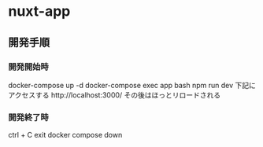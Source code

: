 # nuxt-app
## 開発手順
### 開発開始時
docker-compose up -d
docker-compose exec app bash
npm run dev
下記にアクセスする
http://localhost:3000/
その後はほっとリロードされる

### 開発終了時
ctrl + C
exit
docker compose down